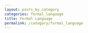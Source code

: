 ```yaml
---
layout: posts_by_category
categories: formal_language
title: Formal Language
permalink: /category/formal_language
---
```

